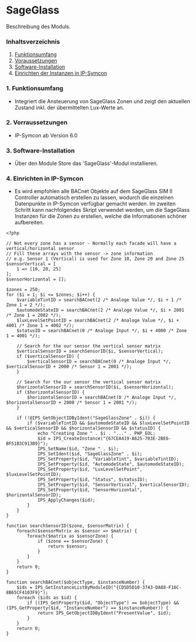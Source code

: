 # SageGlass
Beschreibung des Moduls.

### Inhaltsverzeichnis

1. [Funktionsumfang](#1-funktionsumfang)
2. [Voraussetzungen](#2-voraussetzungen)
3. [Software-Installation](#3-software-installation)
4. [Einrichten der Instanzen in IP-Symcon](#4-einrichten-der-instanzen-in-ip-symcon)

### 1. Funktionsumfang

* Integriert die Ansteuerung von SageGlass Zonen und zeigt den aktuellen Zustand inkl. der übermittelten Lux-Werte an.

### 2. Vorraussetzungen

- IP-Symcon ab Version 6.0

### 3. Software-Installation

* Über den Module Store das 'SageGlass'-Modul installieren.

### 4. Einrichten in IP-Symcon

* Es wird empfohlen alle BACnet Objekte auf dem SageGlass SIM II Controller automatisch erstellen zu lassen, wodurch die einzelnen Datenpunkte in IP-Symcon verfügbar gemacht werden. Im zweiten Schritt kann nachfolgendes Skript verwendet werden, um die SageGlass Instanzen für die Zonen zu erstellen, welche die Informationen schöner aufbereiten.

```
<?php

// Not every zone has a sensor - Normally each facade will have a vertical/horizontal sensor
// Fill these arrays with the sensor -> zone information
// e.g. Sensor 1 (Vertical) is used for Zone 10, Zone 20 and Zone 25
$sensorVertical = [
    1 => [10, 20, 25]
];
$sensorHorizontal = [];

$zones = 250;
for ($i = 1; $i <= $zones; $i++) {
	$variableTintID = searchBACnet(2 /* Analoge Value */, $i + 1 /* Zone 1 = 2 */);
	$automodeStateID = searchBACnet(2 /* Analoge Value */, $i + 2001 /* Zone 1 = 2002 */);
	$luxLevelSetPointID = searchBACnet(2 /* Analoge Value */, $i + 4001 /* Zone 1 = 4002 */);
	$statusID = searchBACnet(0 /* Analoge Input */, $i + 4000 /* Zone 1 = 4001 */);

    // Search for the our sensor the vertical sensor matrix
    $verticalSensorID = searchSensorID($i, $sensorVertical);
    if ($verticalSensorID) {
	    $verticalSensorID = searchBACnet(0 /* Analoge Input */, $verticalSensorID + 2000 /* Sensor 1 = 2001 */);
    }

    // Search for the our sensor the vertical sensor matrix
    $horizontalSensorID = searchSensorID($i, $sensorHorizontal);
    if ($horizontalSensorID) {
	    $horizontalSensorID = searchBACnet(0 /* Analoge Input */, $horizontalSensorID + 2000 /* Sensor 1 = 2001 */);
    }

	if (!@IPS_GetObjectIDByIdent("SageGlassZone" . $i)) {
		if ($variableTintID && $automodeStateID && $luxLevelSetPointID && $verticalSensorID && $horizontalSensorID && $statusID) {
			echo "Creating Zone " . $i . "..." . PHP_EOL;
			$id = IPS_CreateInstance("{67CEA419-A625-703E-2BE6-BF51B3C913B9}");
			IPS_SetName($id, "Zone " . $i);
			IPS_SetIdent($id, "SageGlassZone" . $i);
			IPS_SetProperty($id, "VariableTint", $variableTintID);
			IPS_SetProperty($id, "AutomodeState", $automodeStateID);
			IPS_SetProperty($id, "LuxLevelSetPoint", $luxLevelSetPointID);
			IPS_SetProperty($id, "Status", $statusID);
			IPS_SetProperty($id, "SensorVertical", $verticalSensorID);
			IPS_SetProperty($id, "SensorHorizontal", $horizontalSensorID);
			IPS_ApplyChanges($id);
		}
	}
}

function searchSensorID($zone, $sensorMatrix) {
    foreach($sensorMatrix as $sensor => $matrix) {
        foreach($matrix as $sensorZone) {
            if ($zone == $sensorZone) {
                return $sensor;
            }
        }
    }
    return 0;
}

function searchBACnet($objectType, $instanceNumber) {
	$ids = IPS_GetInstanceListByModuleID("{CD5D5D10-3743-DA88-F16C-8B65CF4103F9}");
	foreach ($ids as $id) {
		if ((IPS_GetProperty($id, "ObjectType") == $objectType) && (IPS_GetProperty($id, "InstanceNumber") == $instanceNumber)) {
			return IPS_GetObjectIDByIdent("PresentValue", $id);
		}
	}
	return 0;
}
```